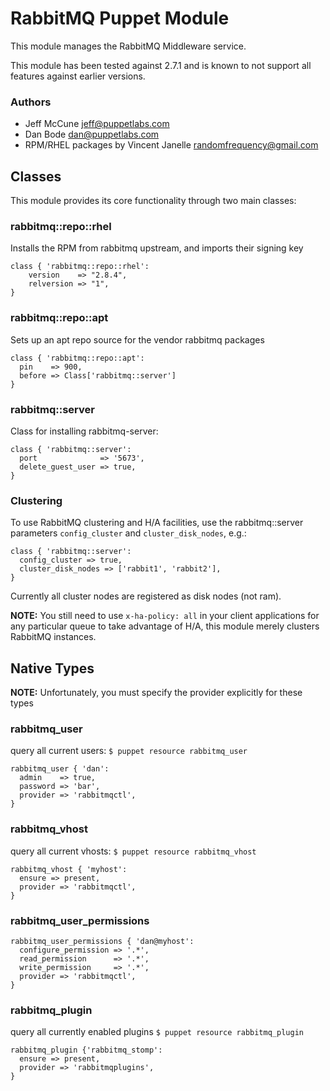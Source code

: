 # RabbitMQ Puppet Module
This module manages the RabbitMQ Middleware service.

This module has been tested against 2.7.1 and is known to not support
all features against earlier versions.

### Authors
* Jeff McCune <jeff@puppetlabs.com>
* Dan Bode <dan@puppetlabs.com>
* RPM/RHEL packages by Vincent Janelle <randomfrequency@gmail.com>

## Classes

This module provides its core functionality through two main classes:

### rabbitmq::repo::rhel
Installs the RPM from rabbitmq upstream, and imports their signing key

    class { 'rabbitmq::repo::rhel':
        version    => "2.8.4",
        relversion => "1",
    }

### rabbitmq::repo::apt
Sets up an apt repo source for the vendor rabbitmq packages

    class { 'rabbitmq::repo::apt':
      pin    => 900,
      before => Class['rabbitmq::server']
    }

### rabbitmq::server
Class for installing rabbitmq-server:

    class { 'rabbitmq::server':
      port              => '5673',
      delete_guest_user => true,
    }

### Clustering
To use RabbitMQ clustering and H/A facilities, use the rabbitmq::server
parameters `config_cluster` and `cluster_disk_nodes`, e.g.:

    class { 'rabbitmq::server':
      config_cluster => true,
      cluster_disk_nodes => ['rabbit1', 'rabbit2'],
    }

Currently all cluster nodes are registered as disk nodes (not ram).

**NOTE:** You still need to use `x-ha-policy: all` in your client 
applications for any particular queue to take advantage of H/A, this module 
merely clusters RabbitMQ instances.

## Native Types

**NOTE:** Unfortunately, you must specify the provider explicitly for these types

### rabbitmq_user

query all current users: `$ puppet resource rabbitmq_user`

    rabbitmq_user { 'dan':
      admin    => true,
      password => 'bar',
      provider => 'rabbitmqctl',
    }

### rabbitmq_vhost

query all current vhosts: `$ puppet resource rabbitmq_vhost`

    rabbitmq_vhost { 'myhost':
      ensure => present,
      provider => 'rabbitmqctl',
    }

### rabbitmq\_user\_permissions

    rabbitmq_user_permissions { 'dan@myhost':
      configure_permission => '.*',
      read_permission      => '.*',
      write_permission     => '.*',
      provider => 'rabbitmqctl',
    }

### rabbitmq_plugin

query all currently enabled plugins `$ puppet resource rabbitmq_plugin`

    rabbitmq_plugin {'rabbitmq_stomp':
      ensure => present,
      provider => 'rabbitmqplugins',
    }
